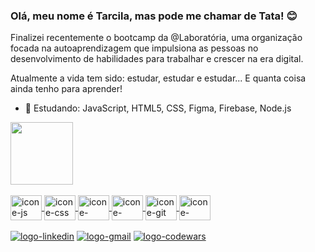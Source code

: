 ### Olá, meu nome é Tarcila, mas pode me chamar de Tata! 😊

Finalizei recentemente o bootcamp da @Laboratória, uma organização focada na autoaprendizagem que impulsiona as pessoas no desenvolvimento de habilidades para trabalhar e crescer na era digital. 

Atualmente a vida tem sido: estudar, estudar e estudar... E quanta coisa ainda tenho para aprender!



- 🌱 Estudando: JavaScript, HTML5, CSS, Figma, Firebase, Node.js 

<div>
<a href="https://www.linkedin.com/in/tarcila-schultz/">
<img height="100em" src="https://github-readme-stats.vercel.app/api?username=TataSchultz&show_icons=true&theme=tokyonight&include_all_commits=true")/>
<!-- <img height="100em" width="40%" src="https://github-readme-stats.vercel.app/api/top-langs/?username=TataSchultz&layout=compact&langs_count=16&theme=tokyonight"/> -->
</div>

<div style="display: inline_block"><br> 
 <img align="center" alt="icone-js" height="40" width="50" src="https://cdn.jsdelivr.net/gh/devicons/devicon/icons/javascript/javascript-original.svg" />
 <img align="center" alt="icone-css" height="40" width="50" src="https://cdn.jsdelivr.net/gh/devicons/devicon/icons/css3/css3-original-wordmark.svg" />
 <img align="center" alt="icone-figma" height="40" width="50"src="https://cdn.jsdelivr.net/gh/devicons/devicon/icons/figma/figma-original.svg" />
 <img align="center" alt="icone-firebase" height="40" width="50"src="https://cdn.jsdelivr.net/gh/devicons/devicon/icons/firebase/firebase-plain-wordmark.svg" />
 <img align="center" alt="icone-git" height="40" width="50"src="https://cdn.jsdelivr.net/gh/devicons/devicon/icons/git/git-original-wordmark.svg" />
 <img align="center" alt="icone-github" height="40" width="50"src="https://cdn.jsdelivr.net/gh/devicons/devicon/icons/github/github-original-wordmark.svg" /><br>        
</div>

<div><br>  
 <a href= "https://www.linkedin.com/in/tarcila-schultz/" target="_blank"><img alt="logo-linkedin" src="https://img.shields.io/badge/LinkedIn-0077B5?style=for-the-badge&logo=linkedin&logoColor=white"></a>
 <a href= "mailto:tarcila.schultz@gmail.com" target="_blank"><img alt="logo-gmail" src="https://img.shields.io/badge/Gmail-D14836?style=for-the-badge&logo=gmail&logoColor=white" target="_blank"></a>
<a href= "https://www.codewars.com/users/TataSchultz" target="_blank"><img alt="logo-codewars" src="https://img.shields.io/badge/Codewars-B1361E?style=for-the-badge&logo=Codewars&logoColor=white" target="_blank"></a>
 



